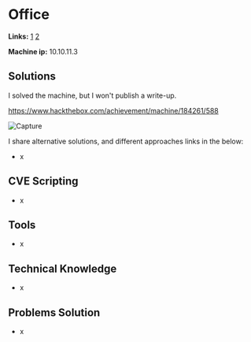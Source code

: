 # Office 

**Links:** [1](https://www.hackthebox.com/machines/Office)  [2](https://app.hackthebox.com/machines/Office)

**Machine ip:** 10.10.11.3


## Solutions
I solved the machine, but I won't publish a write-up.

https://www.hackthebox.com/achievement/machine/184261/588

![Capture](https://github.com/h4md153v63n/CTFs/assets/5091265/5f52bc01-dfe0-4082-a762-0e54ecfb19bc)

I share alternative solutions, and different approaches links in the below:
+ x 


## CVE Scripting
+ x 


## Tools
+ x 


## Technical Knowledge
+ x 


## Problems Solution
+ x 
